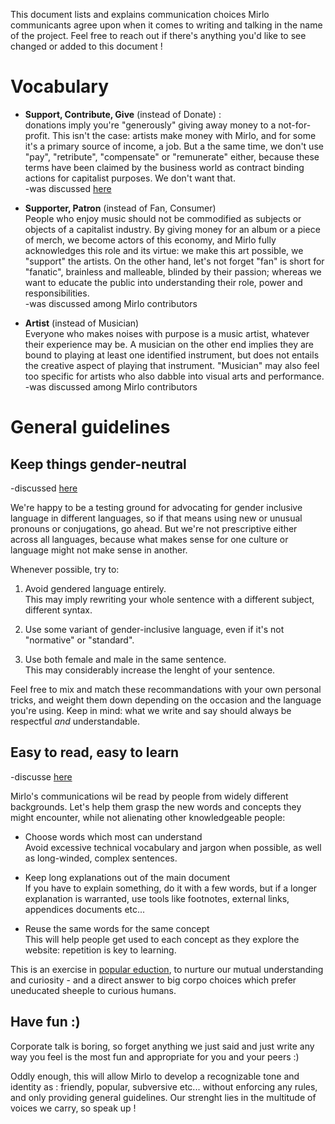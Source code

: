 This document lists and explains communication choices Mirlo communicants agree upon when it comes to writing and talking in the name of the project.
Feel free to reach out if there's anything you'd like to see changed or added to this document !

# Vocabulary  

*   **Support, Contribute, Give** (instead of Donate) :  
    donations imply you're "generously" giving away money to a not-for-profit. This isn't the case: artists make money with Mirlo, and for some it's a primary source of income, a job. But a the same time, we don't use "pay", "retribute", "compensate" or "remunerate" either, because these terms have been claimed by the business world as contract binding actions for capitalist purposes. We don't want that.  
    \-was discussed [here](https://github.com/funmusicplace/mirlo/issues/1206#issuecomment-2944708037)
*   **Supporter, Patron** (instead of Fan, Consumer)  
    People who enjoy music should not be commodified as subjects or objects of a capitalist industry. By giving money for an album or a piece of merch, we become actors of this economy, and Mirlo fully acknowledges this role and its virtue: we make this art possible, we "support" the artists. On the other hand, let's not forget "fan" is short for "fanatic", brainless and malleable, blinded by their passion; whereas we want to educate the public into understanding their role, power and responsibilities.  
    \-was discussed among Mirlo contributors  
    
*   **Artist** (instead of Musician)  
    Everyone who makes noises with purpose is a music artist, whatever their experience may be. A musician on the other end implies they are bound to playing at least one identified instrument, but does not entails the creative aspect of playing that instrument. "Musician" may also feel too specific for artists who also dabble into visual arts and performance.  
    \-was discussed among Mirlo contributors  
    

# General guidelines  

## Keep things gender-neutral

\-discussed [here](https://discord.com/channels/1070731899317796974/1245375152246755441)  

We're happy to be a testing ground for advocating for gender inclusive language in different languages, so if that means using new or unusual pronouns or conjugations, go ahead. But we're not prescriptive either across all languages, because what makes sense for one culture or language might not make sense in another.

Whenever possible, try to:

1.  Avoid gendered language entirely.  
    This may imply rewriting your whole sentence with a different subject, different syntax.  
    
2.  Use some variant of gender-inclusive language, even if it's not "normative" or "standard".  
    
3.  Use both female and male in the same sentence.  
    This may considerably increase the lenght of your sentence.  
    

Feel free to mix and match these recommandations with your own personal tricks, and weight them down depending on the occasion and the language you're using. Keep in mind: what we write and say should always be respectful _and_ understandable.  

## Easy to read, easy to learn

\-discusse [here](https://github.com/funmusicplace/mirlo/discussions/1152)  

  

Mirlo's communications wil be read by people from widely different backgrounds. Let's help them grasp the new words and concepts they might encounter, while not alienating other knowledgeable people:  

*   Choose words which most can understand  
    Avoid excessive technical vocabulary and jargon when possible, as well as long-winded, complex sentences.  
    
*   Keep long explanations out of the main document  
    If you have to explain something, do it with a few words, but if a longer explanation is warranted, use tools like footnotes, external links, appendices documents etc...  
    
*   Reuse the same words for the same concept  
    This will help people get used to each concept as they explore the website: repetition is key to learning.

This is an exercise in [popular eduction](https://en.wikipedia.org/wiki/Popular_education), to nurture our mutual understanding and curiosity - and a direct answer to big corpo choices which prefer uneducated sheeple to curious humans.

## Have fun :)  

Corporate talk is boring, so forget anything we just said and just write any way you feel is the most fun and appropriate for you and your peers :)  

Oddly enough, this will allow Mirlo to develop a recognizable tone and identity as : friendly, popular, subversive etc... without enforcing any rules, and only providing general guidelines. Our strenght lies in the multitude of voices we carry, so speak up !
